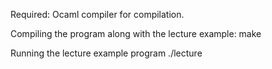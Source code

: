 Required:
Ocaml compiler for compilation.

Compiling the program along with the lecture example:
make

Running the lecture example program
./lecture
